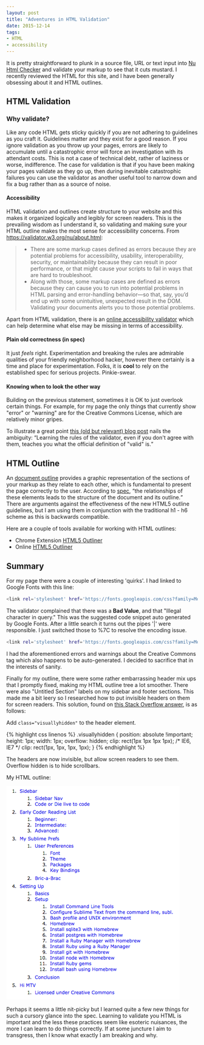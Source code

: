 ```yaml
---
layout: post
title: "Adventures in HTML Validation"
date: 2015-12-14
tags: 
- HTML
- accessibility
---
```

It is pretty straightforward to plunk in a source file, URL or text input into [Nu Html Checker](https://validator.w3.org/nu/ "HMTL validator") and validate your markup to see that it cuts mustard. I recently reviewed the HTML for this site, and I have been generally obsessing about it and HTML outlines.

## HTML Validation

### Why validate? 
Like any code HTML gets sticky quickly if you are not adhering to guidelines as you craft it. Guidelines matter and they exist for a good reason. If you ignore validation as you throw up your pages, errors are likely to accumulate until a catastrophic error will force an investigation with its attendant costs. This is not a case of technical debt, rather of laziness or worse, indifference. The case for validation is that if you have been making your pages validate as they go up, then during inevitable catastrophic failures you can use the validator as another useful tool to narrow down and fix a bug rather than as a source of noise.  

#### Accessibility
HTML validation and outlines create structure to your website and this makes it organized logically and legibly for screen readers. This is the prevailing wisdom as I understand it, so validating and making sure your HTML outline makes the most sense for accessibility concerns. From https://validator.w3.org/nu/about.html: 

> * There are some markup cases defined as errors because they are potential problems for accessibility, usability, interoperability, security, or maintainability because they can result in poor performance, or that might cause your scripts to fail in ways that are hard to troubleshoot.
>* Along with those, some markup cases are defined as errors because they can cause you to run into potential problems in HTML parsing and error-handling behavior—so that, say, you’d end up with some unintuitive, unexpected result in the DOM.
>Validating your documents alerts you to those potential problems.  

Apart from HTML validation, there is an [online accessibility validator](http://achecker.ca/checker/index.php) which can help determine what else may be missing in terms of accessibility. 

#### Plain old correctness (in spec)
It just *feels* right. Experimentation and breaking the rules are admirable qualities of your friendly neighborhood hacker, however there certainly is a time and place for experimentation. Folks, it is **cool** to rely on the established spec for serious projects. Pinkie-swear.  

#### Knowing when to look the other way
Building on the previous statement, sometimes it is OK to just overlook certain things. For example, for my page the only things that currently show "error" or "warning" are for the Creative Commons License, which are relatively minor gripes. 

To illustrate a great point [this (old but relevant) blog post](http://blog.codinghorror.com/html-validation-does-it-matter/ "Blog Codding Horror") nails the ambiguity: <q>Learning the rules of the validator, even if you don't agree with them, teaches you what the official definition of "valid" is.</q>

## HTML Outline
An [document outline](http://html5doctor.com/outlines/ "HTML5 Doctor") provides a graphic representation of the sections of your markup as they relate to each other, which is fundamental to present the page correctly to the user. According to [spec](https://developer.mozilla.org/en-US/docs/Web/Guide/HTML/Sections_and_Outlines_of_an_HTML5_document "MDN spec"), <q>the relationships of these elements leads to the structure of the document and its outline.</q> There are arguments against the effectiveness of the new HTML5 outline guidelines, but I am using them in conjunction with the traditional h1 - h6 scheme as this is backwards compatible. 

Here are a couple of tools available for working with HTML outlines: 

* Chrome Extension [HTML5 Outliner](https://chrome.google.com/webstore/detail/html5-outliner/afoibpobokebhgfnknfndkgemglggomo "Chrome extenstion")
* Online [HTML5 Outliner](https://gsnedders.html5.org/outliner/ "online HTML outliner")

## Summary
For my page there were a couple of interesting 'quirks'. I had linked to Google Fonts with this line: 

```bash
<link rel='stylesheet' href='https://fonts.googleapis.com/css?family=Merriweather|Open+Sans|Inconsolata' type='text/css'>
```
The validator complained that there was a **Bad Value**, and that "Illegal character in query." This was the suggested code snippet auto generated by Google Fonts. After a little search it turns out the pipes '|' were responsible. I just switched those to %7C to resolve the encoding issue.

```bash
<link rel='stylesheet' href='https://fonts.googleapis.com/css?family=Merriweather%7COpen+Sans%7CInconsolata' type='text/css'>
```
I had the aforementioned errors and warnings about the Creative Commons tag which also happens to be auto-generated. I decided to sacrifice that in the interests of sanity. 

Finally for my outline, there were some rather embarrassing header mix ups that I promptly fixed, making my HTML outline tree a lot smoother. There were also  "Untitled Section" labels on my sidebar and footer sections. This made me a bit leery so I researched how to put invisible headers on them for screen readers. This solution, found on [this Stack Overflow answer](http://stackoverflow.com/a/31861526/4808755), is as follows: 

Add `class="visuallyhidden"` to the header element.

{% highlight css linenos %}
.visuallyhidden {
  position: absolute !important;
  height: 1px;
  width: 1px;
  overflow: hidden;
  clip: rect(1px 1px 1px 1px); /* IE6, IE7 */
  clip: rect(1px, 1px, 1px, 1px);
}
{% endhighlight %}


The headers are now invisible, but allow screen readers to see them. Overflow hidden is to hide scrollbars.

My HTML outline: 

![Outline](/public/images/HTML_outline.png "my HTML outline")

Perhaps it seems a little nit-picky but I learned quite a few new things for such a cursory glance into the spec. Learning to validate you HTML is important and the less these practices seem like esoteric nuisances, the more I can learn to do things correctly. If at some juncture I aim to transgress, then I know what exactly I am breaking and why.   
